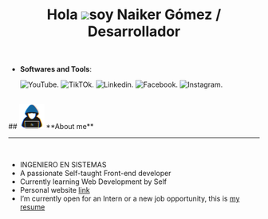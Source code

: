 ###

  
  
  <h1 align="center">Hola <img src="https://media.giphy.com/media/hvRJCLFzcasrR4ia7z/giphy.gif" width="25px">soy Naiker Gómez / Desarrollador<width="30px"></h1>
  <br>

- **Softwares and Tools**:

    ![YouTube ](https://img.shields.io/badge/YouTube-FF0000?style=for-the-badge&logo=youtube&logoColor=white).
    ![TikTOk](https://img.shields.io/badge/TikTok-000000?style=for-the-badge&logo=tiktok&logoColor=white).
    ![Linkedin](https://img.shields.io/badge/LinkedIn-0077B5?style=for-the-badge&logo=linkedin&logoColor=white).
    ![Facebook ](https://img.shields.io/badge/Facebook-1877F2?style=for-the-badge&logo=facebook&logoColor=white).
    ![Instagram](https://img.shields.io/badge/Instagram-E4405F?style=for-the-badge&logo=instagram&logoColor=white). 

<br>
## <picture><img src = "https://github.com/0xAbdulKhalid/0xAbdulKhalid/raw/main/assets/mdImages/about_me.gif" width = 50px></picture> **About me**

-----------------------------------------
<br>

- INGENIERO EN SISTEMAS 
- A passionate Self-taught Front-end developer
- Currently learning Web Development by Self
- Personal website [link](https://www.0xabdulkhalid.ml)
- I’m currently open for an Intern or a new job opportunity, this is [my resume](https://read.cv/0xabdulkhalid)

<br><br>
